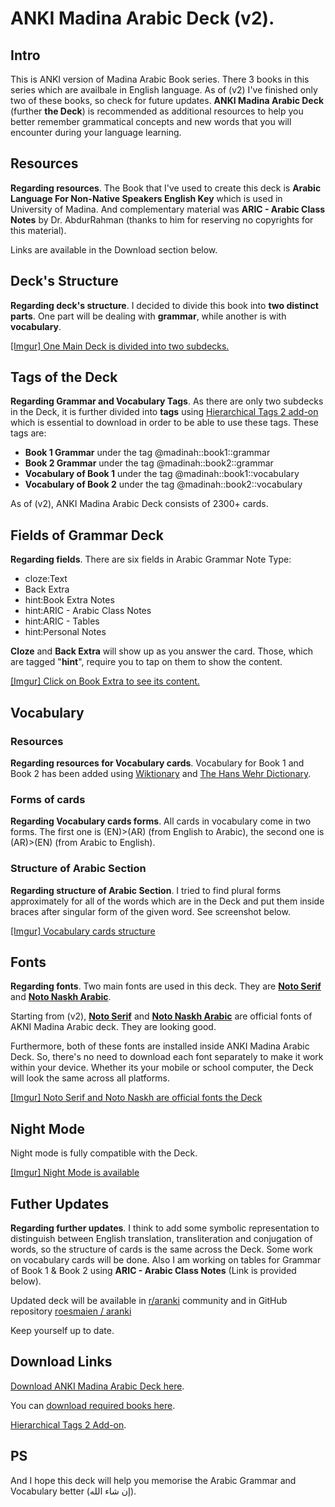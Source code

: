 # ANKI Madina Arabic Deck (v2).

## Intro

This is ANKI version of Madina Arabic Book series. There 3 books in this series which are availbale in English language. As of (v2) I've finished only two of these books, so check for future updates. **ANKI Madina Arabic Deck** (further **the Deck**) is recommended as additional resources to help you better remember grammatical concepts and new words that you will encounter during your language learning.

## Resources

**Regarding resources**. The Book that I've used to create this deck is **Arabic Language For Non-Native Speakers English Key** which is used in University of Madina. And complementary material was **ARIC - Arabic Class Notes** by Dr. AbdurRahman (thanks to him for reserving no copyrights for this material).

Links are available in the Download section below.

## Deck's Structure

**Regarding deck's structure**. I decided to divide this book into **two distinct parts**. One part will be dealing with **grammar**, while another is with **vocabulary**. 

[[Imgur] One Main Deck is divided into two subdecks.](https://imgur.com/xsGYKXM)

## Tags of the Deck

**Regarding Grammar and Vocabulary Tags**. As there are only two subdecks in the Deck, it is further divided into **tags** using [Hierarchical Tags 2 add-on](https://ankiweb.net/shared/info/594329229) which is essential to download in order to be able to use these tags. These tags are:

* **Book 1 Grammar** under the tag @madinah::book1::grammar
* **Book 2 Grammar** under the tag @madinah::book2::grammar
* **Vocabulary of Book 1** under the tag @madinah::book1::vocabulary
* **Vocabulary of Book 2** under the tag @madinah::book2::vocabulary

As of (v2), ANKI Madina Arabic Deck consists of 2300+ cards. 

## Fields of Grammar Deck

**Regarding fields**. There are six fields in Arabic Grammar Note Type:

* cloze:Text
* Back Extra
* hint:Book Extra Notes
* hint:ARIC - Arabic Class Notes
* hint:ARIC - Tables
* hint:Personal Notes

**Cloze** and **Back Extra** will show up as you answer the card. Those, which are tagged "**hint**", require you to tap on them to show the content.

[[Imgur] Click on Book Extra to see its content.](https://imgur.com/49TqNyT)

## Vocabulary

### Resources

**Regarding resources for Vocabulary cards**. Vocabulary for Book 1 and Book 2 has been added using [Wiktionary](https://en.wiktionary.org/wiki/Wiktionary:Main_Page) and [The Hans Wehr Dictionary](https://drive.google.com/file/d/1SqKKRS_Qwuy0N6q3HwCusK7hrpEioBa0/view?usp=sharing).

### Forms of cards

**Regarding Vocabulary cards forms**. All cards in vocabulary come in two forms. The first one is (EN)>(AR) (from English to Arabic), the second one is (AR)>(EN) (from Arabic to English). 

### Structure of Arabic Section

**Regarding structure of Arabic Section**. I tried to find plural forms approximately for all of the words which are in the Deck and put them inside braces after singular form of the given word. See screenshot below. 

[[Imgur] Vocabulary cards structure](https://imgur.com/WTexZQz)

## Fonts

**Regarding fonts**. Two main fonts are used in this deck. They are [**Noto Serif**](https://fonts.google.com/noto/specimen/Noto+Serif) and [**Noto Naskh Arabic**](https://fonts.google.com/noto/specimen/Noto+Naskh+Arabic?query=Mirko+Velimirovic%2F).

Starting from (v2), [**Noto Serif**](https://fonts.google.com/noto/specimen/Noto+Serif) and [**Noto Naskh Arabic**](https://fonts.google.com/noto/specimen/Noto+Naskh+Arabic?query=Mirko+Velimirovic%2F) are official fonts of AKNI Madina Arabic deck. They are looking good.

Furthermore, both of these fonts are installed inside ANKI Madina Arabic Deck. So, there's no need to download each font separately to make it work within your device. Whether its your mobile or school computer, the Deck will look the same across all platforms. 

[[Imgur] Noto Serif and Noto Naskh are official fonts the Deck](https://imgur.com/a/FQsQTiQ)


## Night Mode

Night mode is fully compatible with the Deck.

[[Imgur] Night Mode is available](https://imgur.com/4MopkPQ)

## Futher Updates

**Regarding further updates**. I think to add some symbolic representation to distinguish between English translation, transliteration and conjugation of words, so the structure of cards is the same across the Deck. Some work on vocabulary cards will be done. Also I am working on tables for Grammar of Book 1 & Book 2 using **ARIC - Arabic Class Notes** (Link is provided below).

Updated deck will be available in [r/aranki](https://www.reddit.com/r/aranki/) community and in GitHub repository [roesmaien / aranki](https://github.com/roesmaien/aranki)

Keep yourself up to date.

## Download Links

[Download ANKI Madina Arabic Deck here](https://drive.google.com/file/d/1z3T1zcXet6tFJatS_rC6L_8uhUsl4Y7I/view?usp=sharing).

You can [download required books here](https://abdurrahman.org/arabic-learning/madina-arabic/).

[Hierarchical Tags 2 Add-on](https://ankiweb.net/shared/info/594329229).

## PS

And I hope this deck will help you memorise the Arabic Grammar and Vocabulary better (إن شاء الله).

